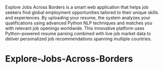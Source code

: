 Explore Jobs Across Borders is a smart web application that helps job seekers find global employment opportunities tailored to their unique skills and experiences. By uploading your resume, the system analyzes your qualifications using advanced Python NLP techniques and matches you with relevant job openings worldwide. This innovative platform uses Python-powered resume parsing combined with live job market data to deliver personalized job recommendations spanning multiple countries.
# Explore-Jobs-Across-Borders

